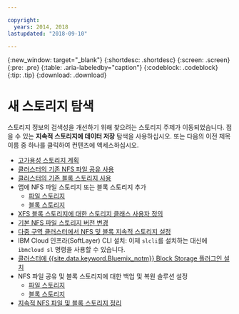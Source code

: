 ```yaml
---

copyright:
  years: 2014, 2018
lastupdated: "2018-09-10"

---
```


{:new_window: target="_blank"}
{:shortdesc: .shortdesc}
{:screen: .screen}
{:pre: .pre}
{:table: .aria-labeledby="caption"}
{:codeblock: .codeblock}
{:tip: .tip}
{:download: .download}


# 새 스토리지 탐색
스토리지 정보의 검색성을 개선하기 위해 찾으려는 스토리지 주제가 이동되었습니다. 접을 수 있는 **지속적 스토리지에 데이터 저장** 탐색을 사용하십시오. 또는 다음의 이전 제목 이름 중 하나를 클릭하여 컨텐츠에 액세스하십시오.

*  [고가용성 스토리지 계획](cs_storage_planning.html#storage_planning)
*  [클러스터의 기존 NFS 파일 공유 사용](cs_storage_file.html#existing_file)
*  [클러스터의 기존 블록 스토리지 사용](cs_storage_block.html#existing_block)
*  앱에 NFS 파일 스토리지 또는 블록 스토리지 추가
    * [파일 스토리지](cs_storage_file.html#add_file)
    * [블록 스토리지](cs_storage_block.html#add_block)
*  [XFS 블록 스토리지에 대한 스토리지 클래스 사용자 정의](cs_storage_block.html#custom_storageclass)
*  [기본 NFS 파일 스토리지 버전 변경](cs_storage_file.html#nfs_version)
*  [다중 구역 클러스터에서 NFS 및 블록 지속적 스토리지 설정](cs_storage_basics.html#multizone)
*  IBM Cloud 인프라(SoftLayer) CLI 설치: 이제 `slcli`를 설치하는 대신에 `ibmcloud sl` 명령을 사용할 수 있습니다.
*  [클러스터에 {{site.data.keyword.Bluemix_notm}} Block Storage 플러그인 설치](cs_storage_block.html#install_block)
*  NFS 파일 공유 및 블록 스토리지에 대한 백업 및 복원 솔루션 설정
    * [파일 스토리지](cs_storage_file.html#backup_restore)
    * [블록 스토리지](cs_storage_block.html#backup_restore)
*  [지속적 NFS 파일 및 블록 스토리지 정리](cs_storage_remove.html#cleanup)
